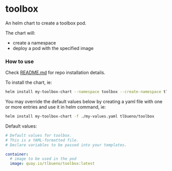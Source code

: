 # toolbox

An helm chart to create a toolbox pod.

The chart will:
- create a namespace
- deploy a pod with the specified image

### How to use

Check [README.md](../../README.md) for repo installation details.

To install the chart, ie:
```sh
helm install my-toolbox-chart --namespace toolbox --create-namespace tlbueno/toolbox
```

You may override the default values below by creating a yaml file with one or more entries and use it in helm command, ie:
```sh
helm install my-toolbox-chart -f ./my-values.yaml tlbueno/toolbox
```

Default values:
```yaml
# Default values for toolbox.
# This is a YAML-formatted file.
# Declare variables to be passed into your templates.

container:
  # image to be used in the pod
  image: quay.io/tlbueno/toolbox:latest
```

